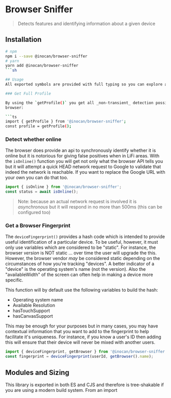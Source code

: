 # Browser Sniffer
> Detects features and identifying information about a given device

## Installation

```sh
# npm
npm i --save @inocan/browser-sniffer
# yarn
yarn add @inocan/browser-sniffer
```sh

## Usage
All exported symbols are provided with full typing so you can explore all the capabilities interactively but the most common usages are:

### Get Full Profile

By using the `getProfile()` you get all _non-transient_ detection possible while running from within the
browser:

```ts
import { getProfile } from '@inocan/browser-sniffer';
const profile = getProfile();
```

### Detect whether online

The browser does provide an api to synchronously identify whether it is online but it is notorious for giving false positives when in LiFi areas. With the `isOnline()` function you will get not only what the browser API tells you but it will attempt a quick HEAD network request to Google to validate that indeed the network is reachable. If you want to replace the Google URL with your own
you can do that too.

```ts
import { isOnline } from '@inocan/browser-sniffer';
const status = await isOnline();
```

> Note: because an actual network request is involved it is _asynchronous_ but it will respond in no more than 500ms (this can be configured too)

### Get a Browser Fingerprint

The `deviceFingerprint()` provides a hash code which is intended to provide useful identification of a particular device. To be useful, however, it must only use variables which are considered to be "static". For instance, the browser _version_ is NOT static ... over time the user will upgrade
the this. However, the browser vendor _may_ be considered static depending on the circumstances of how you're tracking "devices". A better indicator of a "device" is the operating system's name (not the version). Also the "availableWidth" of the screen can often help in making a device more specific.

This function will by default use the following variables to build the hash:

- Operating system name
- Available Resolution
- hasTouchSupport
- hasCanvasSupport

This may be enough for your purposes but in many cases, you may have contextual information that you want to add to the fingerprint to help facilitate it's uniqueness. For instance, if you know a user's ID then adding this will ensure that their device will never be mixed with another users.

```ts
import { deviceFingerprint, getBrowser } from '@inocan/browser-sniffer';
const fingerprint = deviceFingerprint(userId, getBrowser().name);
```

## Modules and Sizing

This library is exported in both ES and CJS and therefore is tree-shakable if you are using a modern build system. From an import 